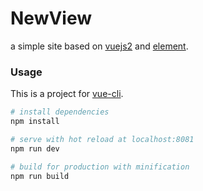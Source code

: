 # NewView
a simple site based on [vuejs2](http://vuejs.org/) and [element](http://element.eleme.io/#/).

### Usage

This is a project for [vue-cli](https://github.com/vuejs/vue-cli).

``` bash
# install dependencies
npm install

# serve with hot reload at localhost:8081
npm run dev

# build for production with minification
npm run build

```
